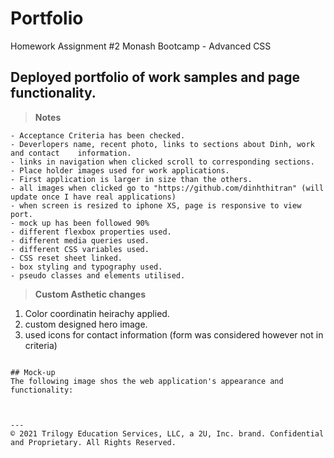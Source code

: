 # Portfolio
Homework Assignment #2 Monash Bootcamp - Advanced CSS


## Deployed portfolio of work samples and page functionality.


>**Notes**
```
- Acceptance Criteria has been checked.
- Deverlopers name, recent photo, links to sections about Dinh, work and contact    information.
- links in navigation when clicked scroll to corresponding sections.
- Place holder images used for work applications.
- First application is larger in size than the others.
- all images when clicked go to "https://github.com/dinhthitran" (will update once I have real applications)
- when screen is resized to iphone XS, page is responsive to view port.
- mock up has been followed 90%
- different flexbox properties used.
- different media queries used.
- different CSS variables used.
- CSS reset sheet linked.
- box styling and typography used.
- pseudo classes and elements utilised.

```

>**Custom Asthetic changes**


1. Color coordinatin heirachy applied.
2. custom designed hero image.
3. used icons for contact information (form was considered however not in criteria)
```

## Mock-up
The following image shos the web application's appearance and functionality:



---
© 2021 Trilogy Education Services, LLC, a 2U, Inc. brand. Confidential and Proprietary. All Rights Reserved.